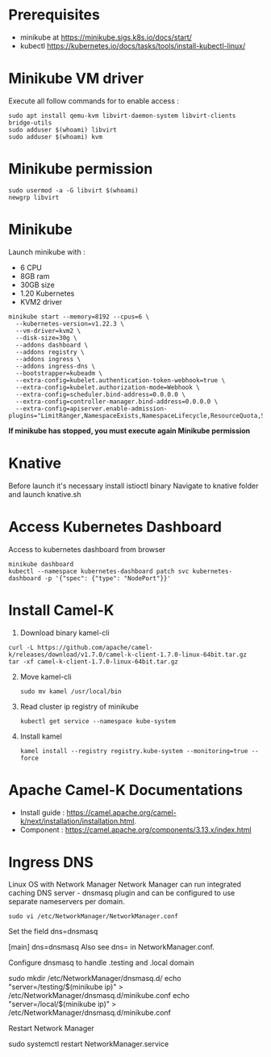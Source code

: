 
# Prerequisites
- minikube at https://minikube.sigs.k8s.io/docs/start/
- kubectl https://kubernetes.io/docs/tasks/tools/install-kubectl-linux/

# Minikube VM driver
Execute all follow commands for to enable access :

```
sudo apt install qemu-kvm libvirt-daemon-system libvirt-clients bridge-utils
sudo adduser $(whoami) libvirt
sudo adduser $(whoami) kvm
```  
# Minikube permission
```
sudo usermod -a -G libvirt $(whoami)
newgrp libvirt
```
# Minikube
Launch minikube with : 

 - 6 CPU
 - 8GB ram
 - 30GB size
 - 1.20 Kubernetes
 - KVM2 driver

```
minikube start --memory=8192 --cpus=6 \
  --kubernetes-version=v1.22.3 \
  --vm-driver=kvm2 \
  --disk-size=30g \
  --addons dashboard \
  --addons registry \
  --addons ingress \
  --addons ingress-dns \
  --bootstrapper=kubeadm \
  --extra-config=kubelet.authentication-token-webhook=true \
  --extra-config=kubelet.authorization-mode=Webhook \
  --extra-config=scheduler.bind-address=0.0.0.0 \
  --extra-config=controller-manager.bind-address=0.0.0.0 \
  --extra-config=apiserver.enable-admission-plugins="LimitRanger,NamespaceExists,NamespaceLifecycle,ResourceQuota,ServiceAccount,DefaultStorageClass,MutatingAdmissionWebhook"
```

**If minikube has stopped, you must execute again Minikube permission**

# Knative
Before launch it's necessary install istioctl binary
Navigate to knative folder and launch knative.sh

# Access Kubernetes Dashboard
Access to kubernetes dashboard from browser
```
minikube dashboard
kubectl --namespace kubernetes-dashboard patch svc kubernetes-dashboard -p '{"spec": {"type": "NodePort"}}'
```
# Install Camel-K
1. Download binary kamel-cli
```
curl -L https://github.com/apache/camel-k/releases/download/v1.7.0/camel-k-client-1.7.0-linux-64bit.tar.gz
tar -xf camel-k-client-1.7.0-linux-64bit.tar.gz
```
2. Move kamel-cli

    `sudo mv kamel /usr/local/bin`

3. Read cluster ip registry of minikube

    `kubectl get service --namespace kube-system`

4. Install kamel

   `kamel install --registry registry.kube-system --monitoring=true --force`

# Apache Camel-K Documentations
- Install guide : https://camel.apache.org/camel-k/next/installation/installation.html.
- Component : https://camel.apache.org/components/3.13.x/index.html

# Ingress DNS

Linux OS with Network Manager
Network Manager can run integrated caching DNS server - dnsmasq plugin and can be configured to use separate nameservers per domain.

```
sudo vi /etc/NetworkManager/NetworkManager.conf
```
Set the field dns=dnsmasq

[main]
dns=dnsmasq
Also see dns= in NetworkManager.conf.

Configure dnsmasq to handle .testing and .local domain

sudo mkdir /etc/NetworkManager/dnsmasq.d/
echo "server=/testing/$(minikube ip)" > /etc/NetworkManager/dnsmasq.d/minikube.conf
echo "server=/local/$(minikube ip)" > /etc/NetworkManager/dnsmasq.d/minikube.conf

Restart Network Manager

sudo systemctl restart NetworkManager.service